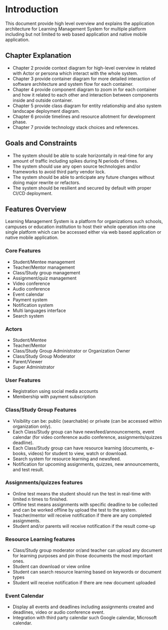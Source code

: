 # Introduction

This document provide high level overview and explains the application architecture for Learning Management System for multiple platform including but not limited to web based application and native mobile application. 

## Chapter Explanation

* Chapter 2 provide context diagram for high-level overview in related with Actor or persona which interact with the whole system.
* Chapter 3 provide container diagram for more detailed interaction of software architecture and system flow for each container.
* Chapter 4 provide component diagram to zoom in for each container and how it related to each other and interaction between components inside and outside container.
* Chapter 5 provide class diagram for entity relationship and also system landscape deployment diagram.
* Chapter 6 provide timelines and resource allotment for development phase.
* Chapter 7 provide technology stack choices and references.

## Goals and Constraints

* The system should be able to scale horizontally in real-time for any amount of traffic including spikes during N periods of times.
* The system should use any open source technologies and/or frameworks to avoid third party vendor lock.
* The system should be able to anticipate any future changes without doing major rewrite or refactors.
* The system should be resilient and secured by default with proper CI/CD deployment.

## Features Overview

Learning Management System is a platform for organizations such schools, campuses or education institution to host their whole operation into one single platform which can be accessed either via web based application or native mobile application.

### Core Features

* Student/Mentee management
* Teacher/Mentor management
* Class/Study group management
* Assignment/quiz management
* Video conference
* Audio conference
* Event calendar
* Payment system
* Notification system
* Multi languages interface
* Search system

### Actors

* Student/Mentee
* Teacher/Mentor
* Class/Study Group Administrator or Organization Owner
* Class/Study Group Moderator
* Parent/Viewer
* Super Administrator

### User Features

* Registration using social media accounts
* Membership with payment subscription

### Class/Study Group Features

* Visibility can be: public (searchable) or private (can be accessed within organization only).
* Each Class/Study group can have newsfeed/announcements, event calendar (for video conference audio conference, assignments/quizzes deadline).
* Each Class/Study group can have resource learning (documents, e-books, videos) for student to view, watch or download.
* Search system for resource learning and newsfeed.
* Notification for upcoming assignments, quizzes, new announcements, and test result.

### Assignments/quizzes features

* Online test means the student should run the test in real-time with limited n times to finished.
* Offline test means assignments with specific deadline to be collected and can be worked offline by upload the test to the system.
* Teacher/mentor will receive notification if there are any completed assignments.
* Student and/or parents will receive notification if the result come-up

### Resource Learning features

* Class/Study group moderator or/and teacher can upload any document for learning purposes and pin those documents the most important ones.
* Student can download or view online
* Student can search resource learning based on keywords or document types
* Student will receive notification if there are new document uploaded

### Event Calendar

* Display all events and deadlines including assignments created and deadlines, video or audio conference event.
* Integration with third party calendar such Google calendar, Microsoft calendar.
